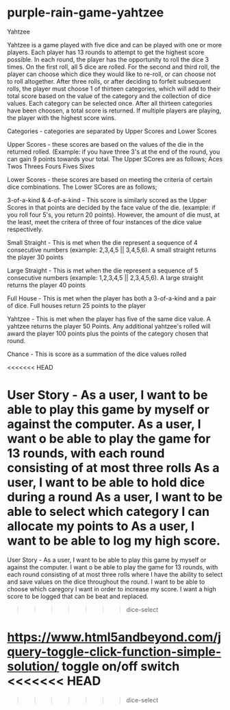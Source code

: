 # purple-rain-game-yahtzee
Yahtzee

Yahtzee is a game played with five dice and can be played with one or more players. Each player has 13 rounds to attempt to get the highest score possible. In each round, the player has the opportunity to roll the dice 3 times. On the first roll, all 5 dice are rolled. For the second and third roll, the player can choose which dice they would like to re-roll, or can choose not to roll altogether. After three rolls, or after deciding to forfeit subsequent rolls, the player must choose 1 of thirteen categories, which will add to their total score based on the value of the category and the collection of dice values. Each category can be selected once. After all thirteen categories have been choosen, a total score is returned. If multiple players are playing, the player with the highest score wins.

Categories - categories are separated by Upper Scores and Lower Scores

Upper Scores - these scores are based on the values of the die in the returned rolled. (Example: if you have three 3's at the end of the round, you can gain 9 points towards your total. The Upper SCores are as follows;
Aces
Twos
Threes
Fours
Fives
Sixes

Lower Scores - these scores are based on meeting the criteria of certain dice combinations. The Lower SCores are as follows;

3-of-a-kind & 4-of-a-kind - This score is similarly scored as the Upper Scores in that points are decided by the face value of the die. (example: if you roll four 5's, you return 20 points). However, the amount of die must, at the least, meet the critera of three of four instances of the dice value respectively.

Small Straight - This is met when the die represent a sequence of 4 consecutive numbers (example: 2,3,4,5 || 3,4,5,6). A small straight returns the player 30 points

Large Straight - This is met when the die represent a sequence of 5 consecutive numbers (example: 1,2,3,4,5 || 2,3,4,5,6). A large straight returns the player 40 points

Full House - This is met when the player has both a 3-of-a-kind and a pair of dice. Full houses return 25 points to the player

Yahtzee - This is met when the player has five of the same dice value. A yahtzee returns the player 50 Points. Any additional yahtzee's rolled will award the player 100 points plus the points of the category chosen that round.

Chance -  This is score as a summation of the dice values rolled

<<<<<<< HEAD

User Story - 
As a user, I want to be able to play this game by myself or against the computer. 
As a user, I want o be able to play the game for 13 rounds, with each round consisting of at most three rolls
As a user, I want to be able to hold dice during a round
As a user, I want to be able to select which category I can allocate my points to 
As a user, I want to be able to log my high score.
=======
User Story - As a user, I want to be able to play this game by myself or against the computer. I want o be able to play the game for 13 rounds, with each round consisting of at most three rolls where I have the ability to select and save values on the dice throughout the round. I want to be able to choose which caregory I want in order to increase my score. I want a high score to be logged that can be beat and replaced.



>>>>>>> dice-select


<!-- sources  -->
https://www.html5andbeyond.com/jquery-toggle-click-function-simple-solution/
toggle on/off switch
<<<<<<< HEAD
=======


>>>>>>> dice-select
